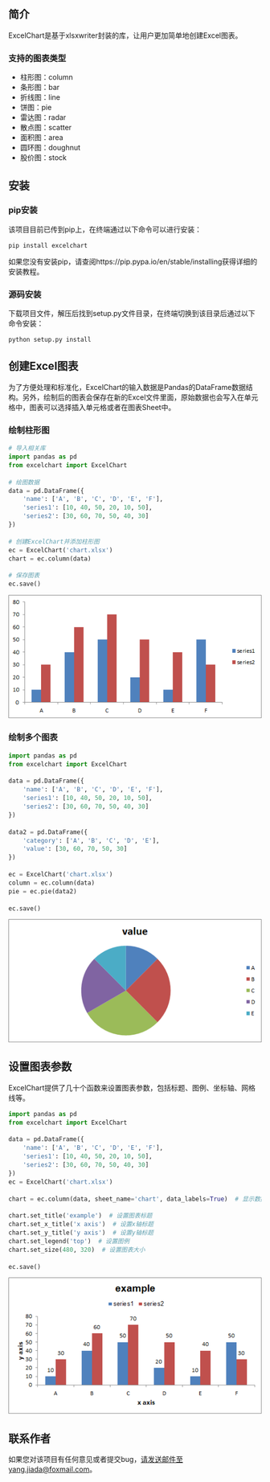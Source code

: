 ## 简介

ExcelChart是基于xlsxwriter封装的库，让用户更加简单地创建Excel图表。



### 支持的图表类型

* 柱形图：column
* 条形图：bar
* 折线图：line
* 饼图：pie
* 雷达图：radar
* 散点图：scatter
* 面积图：area
* 圆环图：doughnut
* 股价图：stock





## 安装

### pip安装

该项目目前已传到pip上，在终端通过以下命令可以进行安装：

```
pip install excelchart
```

如果您没有安装pip，请查阅https://pip.pypa.io/en/stable/installing获得详细的安装教程。



### 源码安装

下载项目文件，解压后找到setup.py文件目录，在终端切换到该目录后通过以下命令安装：

```
python setup.py install
```



## 创建Excel图表

为了方便处理和标准化，ExcelChart的输入数据是Pandas的DataFrame数据结构。另外，绘制后的图表会保存在新的Excel文件里面，原始数据也会写入在单元格中，图表可以选择插入单元格或者在图表Sheet中。



### 绘制柱形图

```python
# 导入相关库
import pandas as pd
from excelchart import ExcelChart

# 绘图数据
data = pd.DataFrame({
    'name': ['A', 'B', 'C', 'D', 'E', 'F'],
    'series1': [10, 40, 50, 20, 10, 50],
    'series2': [30, 60, 70, 50, 40, 30]
})

# 创建ExcelChart并添加柱形图
ec = ExcelChart('chart.xlsx')
chart = ec.column(data)

# 保存图表
ec.save()
```

![柱形图](https://github.com/yangjiada/excelchart/blob/master/img/1519297879.jpg?raw=true)

### 绘制多个图表

```python
import pandas as pd
from excelchart import ExcelChart

data = pd.DataFrame({
    'name': ['A', 'B', 'C', 'D', 'E', 'F'],
    'series1': [10, 40, 50, 20, 10, 50],
    'series2': [30, 60, 70, 50, 40, 30]
})

data2 = pd.DataFrame({
    'category': ['A', 'B', 'C', 'D', 'E'],
    'value': [30, 60, 70, 50, 30]
})

ec = ExcelChart('chart.xlsx')
column = ec.column(data)
pie = ec.pie(data2)

ec.save()
```

![饼图](https://github.com/yangjiada/excelchart/blob/master/img/1519297915.jpg?raw=true)

## 设置图表参数

ExcelChart提供了几十个函数来设置图表参数，包括标题、图例、坐标轴、网格线等。

```python
import pandas as pd
from excelchart import ExcelChart

data = pd.DataFrame({
    'name': ['A', 'B', 'C', 'D', 'E', 'F'],
    'series1': [10, 40, 50, 20, 10, 50],
    'series2': [30, 60, 70, 50, 40, 30]
})
ec = ExcelChart('chart.xlsx')

chart = ec.column(data, sheet_name='chart', data_labels=True)  # 显示数据标签

chart.set_title('example')  # 设置图表标题
chart.set_x_title('x axis')  # 设置x轴标题
chart.set_y_title('y axis')  # 设置y轴标题
chart.set_legend('top')  # 设置图例
chart.set_size(480, 320)  # 设置图表大小

ec.save()
```

![更改设置后的柱状图](https://github.com/yangjiada/excelchart/blob/master/img/1519296701.jpg?raw=true)

## 联系作者

如果您对该项目有任何意见或者提交bug，请发送邮件至yang.jiada@foxmail.com。